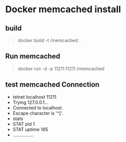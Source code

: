 Docker memcached install
========
build
---------
> docker build -t <username>/memcached .

Run memcached
---------

> docker run -d -p 11211:11211 <username>/memcached

test memcached Connection
-------------
* telnet localhost 11211
* Trying 127.0.0.1...
* Connected to localhost.
* Escape character is '^]'.
* stats
* STAT pid 1
* STAT uptime 165
* ................
